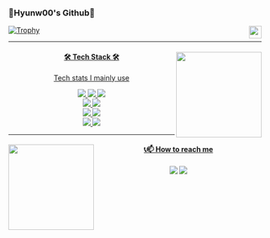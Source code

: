
<div align="left">

  ### 🐲Hyunw00's Github🐉
  
  <img align="right" width="25" src="https://github.com/seondal/seondal/assets/75469131/f3735e2a-2fb1-4e7f-bbea-81f5698213b0" />


<a href="mailto:khwland090@gmail.com">
  
</div>

<div align="left">
<img src="https://github-profile-trophy.vercel.app/?username=kodingzz" alt="Trophy" />
</div>

---


<div>
   <img  align="right"  src="https://github-readme-stats.vercel.app/api/top-langs/?username=kodingzz&layout=compact&theme=tokyonight" height="170px">

<div align="center">
   <h4 align="center"> 🛠 Tech Stack 🛠</h4>
  <p align="center"> Tech stats I mainly use</p>
  
 <img src="https://img.shields.io/badge/html5-E34F26?style=flat-square&logo=html5&logoColor=white" /> 
 <img src="https://img.shields.io/badge/css3-1572B6?style=flat-square&logo=css3&logoColor=white" /> 
 <img src="https://img.shields.io/badge/javascript-F7DF1E?style=flat-square&logo=javascript&logoColor=20232a"/>

<br/>

<img src="https://img.shields.io/badge/react-20232a?style=flat-square&logo=react&logoColor=61DAFB" />
<img src="https://img.shields.io/badge/vue-4FC08D?style=flat-square&logo=vue.js&logoColor=white" />

<br/>

<img src="https://img.shields.io/badge/styled--components-DB7093?style=flat-square&logo=styled-components&logoColor=ffd35b" />
<img src="https://img.shields.io/badge/tailwindcss-1daabb?style=flat-square&logo=tailwind-css&logoColor=white" /> 

</br>


 <img src="https://img.shields.io/badge/Firebase-DD2C00?style=flat-square&logo=Firebase&logoColor=white" /> 
 <img src="https://img.shields.io/badge/Supabse-3FCF8E?style=flat-square&logo=Supabase&logoColor=white" />
<!-- <img src="https://img.shields.io/badge/Next.js-000000?style=for-the-badge&logo=Next.js&logoColor=white" /> !-->

  </div>

</div>

---

<div align="center">

 <img align="left" src="https://github-readme-stats.vercel.app/api?username=kodingzz&show_icons=true&theme=tokyonight" height="170px">


<div align="center">
  <h4 align="center"><b>📞📫 How to reach me</b></h3>
<a href="mailto:khwland0900@gmail.com"> <img src="https://img.shields.io/badge/Gmail-d14836?style=flat-square&logo=Gmail&logoColor=white&link=mailto:khwland090@gmail.com"/></a>
<a href="https://until.blog/@hyunw00/"><img src="https://img.shields.io/badge/until-000000?style=flat-square&logo=until&logoColor=white"/></a>
</div>
 
</div>







<!-- [![Velog's GitHub stats](https://velog-readme-stats.vercel.app/api?name=khw090)](https://velog.io/@khw090/posts) -->

<!-- <h3 align="right">🛠 Tools 🛠</h3>
<div align="center">
  <img src="https://img.shields.io/badge/git-F05033.svg?style=for-the-badge&logo=git&logoColor=white" />
  <img src="https://img.shields.io/badge/github-181717.svg?style=for-the-badge&logo=github&logoColor=white" />
  <img src="https://img.shields.io/badge/Notion-F3F3F3.svg?style=for-the-badge&logo=notion&logoColor=black" />
    <img src="https://img.shields.io/badge/figma-F24E1E.svg?style=for-the-badge&logo=figma&logoColor=white" />
  <img src="https://img.shields.io/badge/VSCode-2C2C32.svg?style=for-the-badge&logo=visual-studio-code&logoColor=22ABF3" />
  
</div>


<br>

<h3 align="center">📫 Contact 📫</h3>
<div align="center">
<a href="mailto:khwland090@gmail.com">
    <img
      src="https://img.shields.io/badge/khwland090@gmail.com-D14836?style=for-the-badge&logo=gmail&logoColor=white"/>&nbsp
  </a>
</div>

<br>

<h3 align="center">💻 DEV's log 💻</h3>
<div align="center">
   <a href="https://velog.io/@khw090">
    <img src="https://img.shields.io/badge/Velog-1EBC8F?style=for-the-badge&logo=velog&logoColor=white" />&nbsp
  </a>
</div>
  



<br>

-->



